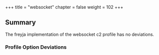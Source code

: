 +++
title = "websocket"
chapter = false
weight = 102
+++

## Summary
The freyja implementation of the websocket c2 profile has no deviations.

### Profile Option Deviations
